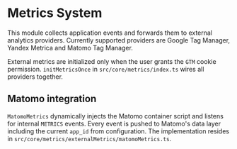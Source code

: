 # Metrics System

This module collects application events and forwards them to external analytics providers.
Currently supported providers are Google Tag Manager, Yandex Metrica and Matomo Tag Manager.

External metrics are initialized only when the user grants the `GTM` cookie permission.
`initMetricsOnce` in `src/core/metrics/index.ts` wires all providers together.

## Matomo integration

`MatomoMetrics` dynamically injects the Matomo container script and listens for
internal `METRICS` events. Every event is pushed to Matomo's data layer
including the current `app_id` from configuration. The implementation resides in
`src/core/metrics/externalMetrics/matomoMetrics.ts`.

